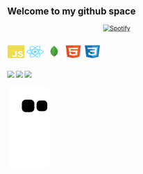 ## Welcome to my github space
<div align="center">

 [![Spotify](https://spotify-rayen-eo0cbnueb-rayenbakali.vercel.app/api/spotify)](https://open.spotify.com/user/31fgx4c4pruhsd5ud3wmdrhnxr4m)
 
<!-- [![rayenbakali](https://github-readme-stats-462pfs9nx-rayenbakali.vercel.app/api?username=rayenbakali&show_icons=true&theme=midnight-purple&include_all_commits=true&custom_title=rayenbakali&count_private=true)](https://github.com/anuraghazra/github-readme-stats)


 [![3 Top Langs](https://github-readme-stats-462pfs9nx-rayenbakali.vercel.app/api/top-langs/?username=rayenbakali&theme=midnight-purple&langs_count=20&layout=compact&count_private=true)](https://github.com/anuraghazra/github-readme-stats)
-->
</div>
<div style="display: inline_block"><br>
  <img align="center" alt="Rafa-Js" height="30" width="40" src="https://raw.githubusercontent.com/devicons/devicon/master/icons/javascript/javascript-plain.svg">
  <img align="center" alt="Rafa-React" height="30" width="40" src="https://raw.githubusercontent.com/devicons/devicon/master/icons/react/react-original.svg">
      <img align="center" alt="Rafa-Python" height="30" width="40" src="https://raw.githubusercontent.com/devicons/devicon/master/icons/mongodb/mongodb-original.svg">
  <img align="center" alt="Rafa-HTML" height="30" width="40" src="https://raw.githubusercontent.com/devicons/devicon/master/icons/html5/html5-original.svg">
  <img align="center" alt="Rafa-CSS" height="30" width="40" src="https://raw.githubusercontent.com/devicons/devicon/master/icons/css3/css3-original.svg">
</div>
  
  ##
 
<div> 
  <a href="https://www.instagram.com/rayenbakali/" target="_blank"><img src="https://img.shields.io/badge/-Instagram-%23E4405F?style=for-the-badge&logo=instagram&logoColor=white" target="_blank"></a>
  <a href = "mailto:rayen.bakali@gmail.com"><img src="https://img.shields.io/badge/-Gmail-%23333?style=for-the-badge&logo=gmail&logoColor=white" target="_blank"></a>
  <a href="https://www.linkedin.com/in/rayen-bakali-50b987190/" target="_blank"><img src="https://img.shields.io/badge/-LinkedIn-%230077B5?style=for-the-badge&logo=linkedin&logoColor=white" target="_blank"></a> 
 
  ![Snake animation](https://raw.githubusercontent.com/rafaballerini/rafaballerini/output/github-contribution-grid-snake.svg)
 
</div>
